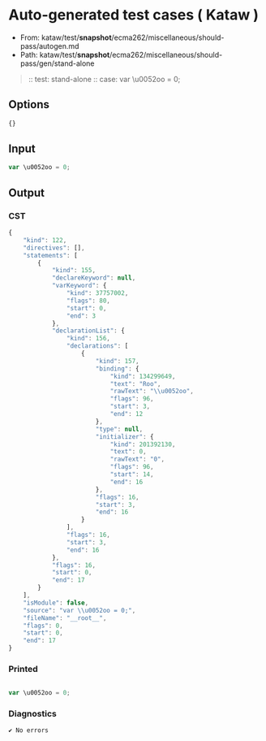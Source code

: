 # Auto-generated test cases ( Kataw )
- From: kataw/test/__snapshot__/ecma262/miscellaneous/should-pass/autogen.md
- Path: kataw/test/__snapshot__/ecma262/miscellaneous/should-pass/gen/stand-alone
> :: test: stand-alone
> :: case: var \u0052oo = 0;
## Options

`````js
{}
`````
## Input

`````js
var \u0052oo = 0;
`````
## Output

### CST

```javascript
{
    "kind": 122,
    "directives": [],
    "statements": [
        {
            "kind": 155,
            "declareKeyword": null,
            "varKeyword": {
                "kind": 37757002,
                "flags": 80,
                "start": 0,
                "end": 3
            },
            "declarationList": {
                "kind": 156,
                "declarations": [
                    {
                        "kind": 157,
                        "binding": {
                            "kind": 134299649,
                            "text": "Roo",
                            "rawText": "\\u0052oo",
                            "flags": 96,
                            "start": 3,
                            "end": 12
                        },
                        "type": null,
                        "initializer": {
                            "kind": 201392130,
                            "text": 0,
                            "rawText": "0",
                            "flags": 96,
                            "start": 14,
                            "end": 16
                        },
                        "flags": 16,
                        "start": 3,
                        "end": 16
                    }
                ],
                "flags": 16,
                "start": 3,
                "end": 16
            },
            "flags": 16,
            "start": 0,
            "end": 17
        }
    ],
    "isModule": false,
    "source": "var \\u0052oo = 0;",
    "fileName": "__root__",
    "flags": 0,
    "start": 0,
    "end": 17
}
```

### Printed

```javascript

var \u0052oo = 0;
```

### Diagnostics

```javascript
✔ No errors
```

